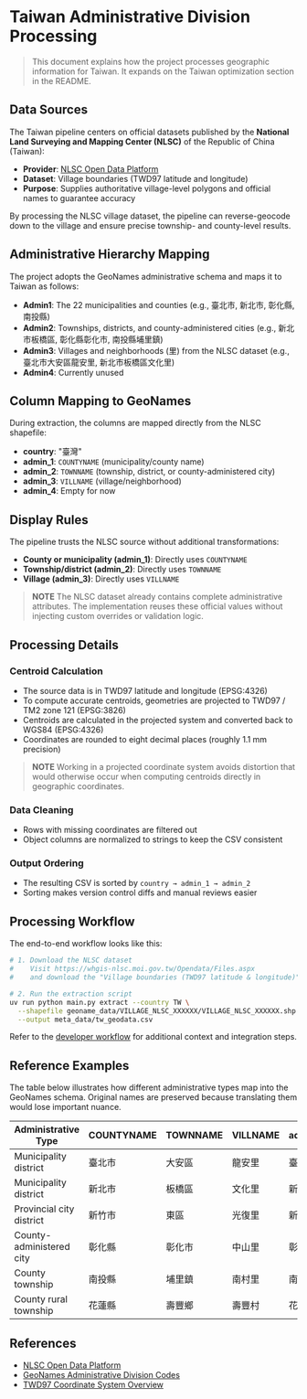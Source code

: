 # Taiwan Administrative Division Processing

> This document explains how the project processes geographic information for Taiwan. It expands on the Taiwan optimization section in the README.

## Data Sources

The Taiwan pipeline centers on official datasets published by the **National Land Surveying and Mapping Center (NLSC)** of the Republic of China (Taiwan):

- **Provider**: [NLSC Open Data Platform](https://whgis-nlsc.moi.gov.tw/Opendata/Files.aspx)
- **Dataset**: Village boundaries (TWD97 latitude and longitude)
- **Purpose**: Supplies authoritative village-level polygons and official names to guarantee accuracy

By processing the NLSC village dataset, the pipeline can reverse-geocode down to the village and ensure precise township- and county-level results.

## Administrative Hierarchy Mapping

The project adopts the GeoNames administrative schema and maps it to Taiwan as follows:

- **Admin1**: The 22 municipalities and counties (e.g., 臺北市, 新北市, 彰化縣, 南投縣)
- **Admin2**: Townships, districts, and county-administered cities (e.g., 新北市板橋區, 彰化縣彰化市, 南投縣埔里鎮)
- **Admin3**: Villages and neighborhoods (里) from the NLSC dataset (e.g., 臺北市大安區龍安里, 新北市板橋區文化里)
- **Admin4**: Currently unused

## Column Mapping to GeoNames

During extraction, the columns are mapped directly from the NLSC shapefile:

- **country**: "臺灣"
- **admin_1**: `COUNTYNAME` (municipality/county name)
- **admin_2**: `TOWNNAME` (township, district, or county-administered city)
- **admin_3**: `VILLNAME` (village/neighborhood)
- **admin_4**: Empty for now

## Display Rules

The pipeline trusts the NLSC source without additional transformations:

- **County or municipality (admin_1)**: Directly uses `COUNTYNAME`
- **Township/district (admin_2)**: Directly uses `TOWNNAME`
- **Village (admin_3)**: Directly uses `VILLNAME`

> **NOTE**
> The NLSC dataset already contains complete administrative attributes. The implementation reuses these official values without injecting custom overrides or validation logic.

## Processing Details

### Centroid Calculation

- The source data is in TWD97 latitude and longitude (EPSG:4326)
- To compute accurate centroids, geometries are projected to TWD97 / TM2 zone 121 (EPSG:3826)
- Centroids are calculated in the projected system and converted back to WGS84 (EPSG:4326)
- Coordinates are rounded to eight decimal places (roughly 1.1 mm precision)

> **NOTE**
> Working in a projected coordinate system avoids distortion that would otherwise occur when computing centroids directly in geographic coordinates.

### Data Cleaning

- Rows with missing coordinates are filtered out
- Object columns are normalized to strings to keep the CSV consistent

### Output Ordering

- The resulting CSV is sorted by `country → admin_1 → admin_2`
- Sorting makes version control diffs and manual reviews easier

## Processing Workflow

The end-to-end workflow looks like this:

```bash
# 1. Download the NLSC dataset
#    Visit https://whgis-nlsc.moi.gov.tw/Opendata/Files.aspx
#    and download the "Village boundaries (TWD97 latitude & longitude)" package.

# 2. Run the extraction script
uv run python main.py extract --country TW \
  --shapefile geoname_data/VILLAGE_NLSC_XXXXXX/VILLAGE_NLSC_XXXXXX.shp \
  --output meta_data/tw_geodata.csv
```

Refer to the [developer workflow](../../README.md#開發者本地資料處理) for additional context and integration steps.

## Reference Examples

The table below illustrates how different administrative types map into the GeoNames schema. Original names are preserved because translating them would lose important nuance.

| Administrative Type | COUNTYNAME | TOWNNAME | VILLNAME | admin_1 | admin_2 | admin_3 |
| --- | --- | --- | --- | --- | --- | --- |
| Municipality district | 臺北市 | 大安區 | 龍安里 | 臺北市 | 大安區 | 龍安里 |
| Municipality district | 新北市 | 板橋區 | 文化里 | 新北市 | 板橋區 | 文化里 |
| Provincial city district | 新竹市 | 東區 | 光復里 | 新竹市 | 東區 | 光復里 |
| County-administered city | 彰化縣 | 彰化市 | 中山里 | 彰化縣 | 彰化市 | 中山里 |
| County township | 南投縣 | 埔里鎮 | 南村里 | 南投縣 | 埔里鎮 | 南村里 |
| County rural township | 花蓮縣 | 壽豐鄉 | 壽豐村 | 花蓮縣 | 壽豐鄉 | 壽豐村 |

## References

- [NLSC Open Data Platform](https://whgis-nlsc.moi.gov.tw/Opendata/Files.aspx)
- [GeoNames Administrative Division Codes](https://www.geonames.org/export/codes.html)
- [TWD97 Coordinate System Overview](https://www.sunriver.com.tw/grid_tm2.htm)

